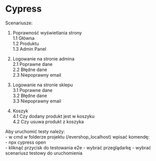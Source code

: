 # Cypress

Scenariusze:
1. Poprawność wyświetlania strony<br>
   1.1 Główna<br>
   1.2 Produktu<br>
   1.3 Admin Panel

2. Logowanie na stronie admina<br>
   2.1 Poprawne dane<br>
   2.2 Błędne dane<br>
   2.3 Niepoprawny email

3. Logowanie na stronie sklepu<br>
   3.1 Poprawne dane<br>
   3.2 Błędne dane<br>
   3.3 Niepoprawny email

4. Koszyk<br>
   4.1 Czy dodany produkt jest w koszyku<br>
   4.2 Czy usuwa produkt z koszyka

Aby uruchomić testy należy:<br>
    - w cmd w folderze projektu (/evershop_localhost) wpisać komendę:<br>
       - npx cypress open<br>
    - kliknąć przycisk do testowania e2e
    - wybrać przeglądarkę
    - wybrać scenariusz testowy do uruchomienia
   